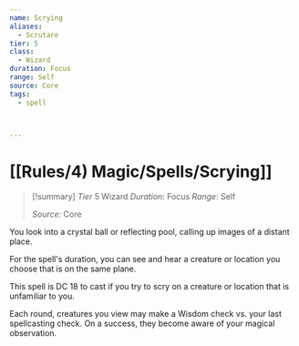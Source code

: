 ```yaml
---
name: Scrying
aliases:
  - Scrutare
tier: 5
class:
  - Wizard
duration: Focus
range: Self
source: Core
tags:
  - spell



---
```

# [[Rules/4) Magic/Spells/Scrying]]

>[!summary]
> *Tier* 5
> Wizard
> *Duration*: Focus
> *Range*: Self
> 
> *Source:* Core

You look into a crystal ball or reflecting pool, calling up images of a distant place. 

For the spell's duration, you can see and hear a creature or location you choose that is on the same plane. 

This spell is DC 18 to cast if you try to scry on a creature or location that is unfamiliar to you. 

Each round, creatures you view may make a Wisdom check vs. your last spellcasting check. On a success, they become aware of your magical observation.



